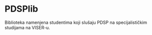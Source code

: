 # PDSPlib
Biblioteka namenjena studentima koji slušaju PDSP na specijalističkim studijama na VISER-u.
